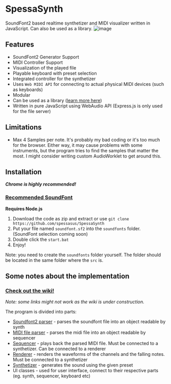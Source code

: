 # SpessaSynth
SoundFont2 based realtime synthetizer and MIDI visualizer written in JavaScript. Can also be used as a library.
![image](https://github.com/spessasus/SpessaSynth/assets/95608008/1beb1691-0454-47ec-826a-a603eed7dd5e)

## Features
- SoundFont2 Generator Support
- MIDI Controller Support
- Visualization of the played file
- Playable keyboard with preset selection
- Integrated controller for the synthetizer
- Uses `Web MIDI API` for connecting to actual physical MIDI devices (such as keyboards)
- Modular
- Can be used as a library ([learn more here](../../wiki/Home#simple-demo))
- Written in pure JavaScript using WebAudio API (Express.js is only used for the file server)

## Limitations
- Max 4 Samples per note. It's probably my bad coding or it's too much for the browser. Either way, it may cause problems with some instruments, but the program tries to find the samples that matter the most. I might consider writing custom AudioWorklet to get around this.

## Installation
***Chrome is highly recommended!***

### [Recommended SoundFont](https://musical-artifacts.com/artifacts/1176)

**Requires Node.js**
1. Download the code as zip and extract or use `git clone https://github.com/spessasus/SpessaSynth`
2. Put your file named `soundfont.sf2` into the `soundfonts` folder. (SoundFont selection coming soon)
3. Double click the `start.bat`
4. Enjoy!

Note: you need to create the `soundfonts` folder yourself. The folder should be located in the same folder where the `src` is.

## Some notes about the implementation
### [Check out the wiki!](../../wiki/Home)
*Note: some links might not work as the wiki is under construction.*

The program is divided into parts:
- [Soundfont2 parser](../../wiki/SoundFont2-Class) - parses the soundfont file into an object readable by synth
- [MIDI file parser](../../wiki/MIDI-Class) - parses the midi file into an object readable by sequencer
- [Sequencer](../../wiki/Sequencer-Class) - plays back the parsed MIDI file. Must be connected to a synthetizer. Can be connected to a renderer
- [Renderer](../../wiki/Renderer-Class) - renders the waveforms of the channels and the falling notes. Must be connected to a synthetizer
- [Synthetizer](../../wiki/Synthetizer-Class) - generates the sound using the given preset
- UI classes - used for user interface, connect to their respective parts (eg. synth, sequencer, keyboard etc)
